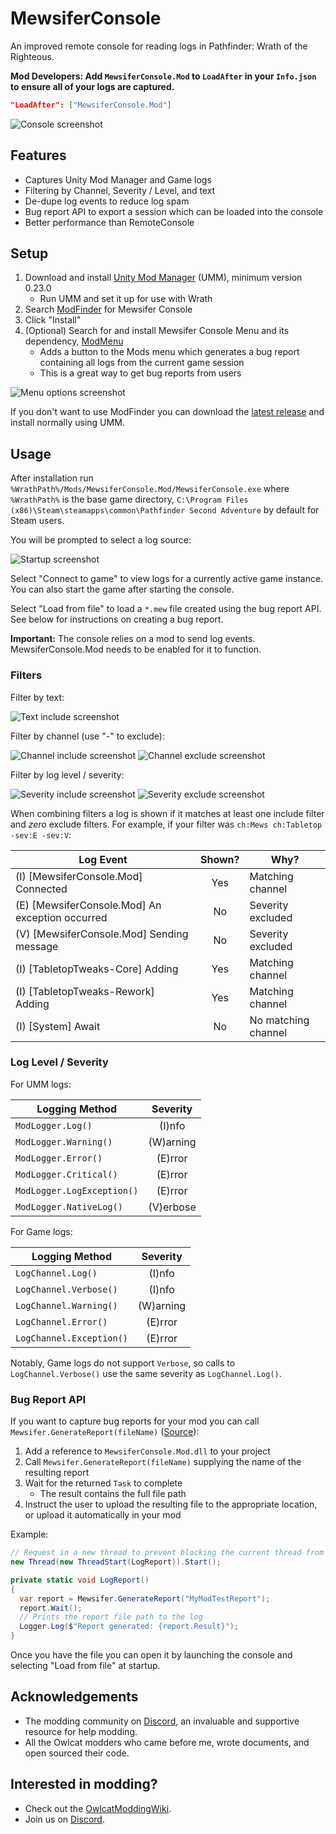 # MewsiferConsole
An improved remote console for reading logs in Pathfinder: Wrath of the Righteous.

**Mod Developers: Add `MewsiferConsole.Mod` to `LoadAfter` in your `Info.json` to ensure all of your logs are captured.**

```json
"LoadAfter": ["MewsiferConsole.Mod"]
```

![Console screenshot](https://github.com/Pathfinder-WOTR-Modding-Community/MewsiferConsole/blob/main/screenshots/console.png)

## Features

* Captures Unity Mod Manager and Game logs
* Filtering by Channel, Severity / Level, and text
* De-dupe log events to reduce log spam
* Bug report API to export a session which can be loaded into the console
* Better performance than RemoteConsole

## Setup

1. Download and install [Unity Mod Manager](https://github.com/newman55/unity-mod-manager) (UMM), minimum version 0.23.0
    * Run UMM and set it up for use with Wrath
2. Search [ModFinder](https://github.com/Pathfinder-WOTR-Modding-Community/ModFinder) for Mewsifer Console
3. Click "Install"
4. (Optional) Search for and install Mewsifer Console Menu and its dependency, [ModMenu]()
    * Adds a button to the Mods menu which generates a bug report containing all logs from the current game session
    * This is a great way to get bug reports from users

![Menu options screenshot](https://github.com/Pathfinder-WOTR-Modding-Community/MewsiferConsole/blob/main/screenshots/menu.png)

If you don't want to use ModFinder you can download the [latest release](https://github.com/Pathfinder-WOTR-Modding-Community/MewsiferConsole/releases) and install normally using UMM.

## Usage

After installation run `%WrathPath%/Mods/MewsiferConsole.Mod/MewsiferConsole.exe` where `%WrathPath%` is the base game directory, `C:\Program Files (x86)\Steam\steamapps\common\Pathfinder Second Adventure` by default for Steam users.

You will be prompted to select a log source:

![Startup screenshot](https://github.com/Pathfinder-WOTR-Modding-Community/MewsiferConsole/blob/main/screenshots/startup.png)

Select "Connect to game" to view logs for a currently active game instance. You can also start the game after starting the console.

Select "Load from file" to load a `*.mew` file created using the bug report API. See below for instructions on creating a bug report.

**Important:** The console relies on a mod to send log events. MewsiferConsole.Mod needs to be enabled for it to function.

### Filters

Filter by text:

![Text include screenshot](https://github.com/Pathfinder-WOTR-Modding-Community/MewsiferConsole/blob/main/screenshots/text_include.png)

Filter by channel (use "-" to exclude):

![Channel include screenshot](https://github.com/Pathfinder-WOTR-Modding-Community/MewsiferConsole/blob/main/screenshots/channel_include.png)
![Channel exclude screenshot](https://github.com/Pathfinder-WOTR-Modding-Community/MewsiferConsole/blob/main/screenshots/channel_exclude.png)

Filter by log level / severity:

![Severity include screenshot](https://github.com/Pathfinder-WOTR-Modding-Community/MewsiferConsole/blob/main/screenshots/severity_include.png)
![Severity exclude screenshot](https://github.com/Pathfinder-WOTR-Modding-Community/MewsiferConsole/blob/main/screenshots/severity_exclude.png)

When combining filters a log is shown if it matches at least one include filter and *zero* exclude filters. For example, if your filter was `ch:Mews ch:Tabletop -sev:E -sev:V`:

| Log Event                                       | Shown? | Why?                |
| ----------------------------------------------- | :----: | ------------------- |
| (I) [MewsiferConsole.Mod] Connected             | Yes    | Matching channel    |
| (E) [MewsiferConsole.Mod] An exception occurred | No     | Severity excluded   |
| (V) [MewsiferConsole.Mod] Sending message       | No     | Severity excluded   |
| (I) [TabletopTweaks-Core] Adding                | Yes    | Matching channel    |
| (I) [TabletopTweaks-Rework] Adding              | Yes    | Matching channel    |
| (I) [System] Await                              | No     | No matching channel |

### Log Level / Severity

For UMM logs:

| Logging Method             | Severity  |
| -------------------------- | :-------: |
| `ModLogger.Log()`          | (I)nfo    |
| `ModLogger.Warning()`      | (W)arning |
| `ModLogger.Error()`        | (E)rror   |
| `ModLogger.Critical()`     | (E)rror   |
| `ModLogger.LogException()` | (E)rror   |
| `ModLogger.NativeLog()`    | (V)erbose |

For Game logs:

| Logging Method           | Severity  |
| ------------------------ | :-------: |
| `LogChannel.Log()`       | (I)nfo    |
| `LogChannel.Verbose()`   | (I)nfo    |
| `LogChannel.Warning()`   | (W)arning |
| `LogChannel.Error()`     | (E)rror   |
| `LogChannel.Exception()` | (E)rror   |

Notably, Game logs do not support `Verbose`, so calls to `LogChannel.Verbose()` use the same severity as `LogChannel.Log()`.

### Bug Report API

If you want to capture bug reports for your mod you can call `Mewsifer.GenerateReport(fileName)` ([Source](https://github.com/Pathfinder-WOTR-Modding-Community/MewsiferConsole/blob/main/MewsiferConsole.Mod/Mewsifer.cs)):

1. Add a reference to `MewsiferConsole.Mod.dll` to your project
2. Call `Mewsifer.GenerateReport(fileName)` supplying the name of the resulting report
3. Wait for the returned `Task` to complete
    * The result contains the full file path
4. Instruct the user to upload the resulting file to the appropriate location, or upload it automatically in your mod

Example:

```C#
// Request in a new thread to prevent blocking the current thread from executing when Wait() is called
new Thread(new ThreadStart(LogReport)).Start();

private static void LogReport()
{
  var report = Mewsifer.GenerateReport("MyModTestReport");
  report.Wait();
  // Prints the report file path to the log
  Logger.Log($"Report generated: {report.Result}");
}
```

Once you have the file you can open it by launching the console and selecting "Load from file" at startup.

## Acknowledgements

* The modding community on [Discord](https://discord.com/invite/wotr), an invaluable and supportive resource for help modding.
* All the Owlcat modders who came before me, wrote documents, and open sourced their code.

## Interested in modding?

* Check out the [OwlcatModdingWiki](https://github.com/WittleWolfie/OwlcatModdingWiki/wiki).
* Join us on [Discord](https://discord.com/invite/wotr).
